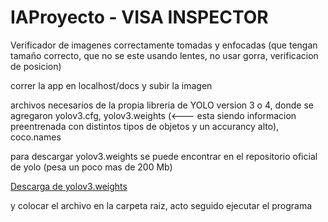 # IAProyecto - VISA INSPECTOR

Verificador de imagenes correctamente tomadas y enfocadas (que tengan tamaño correcto, que no se este usando lentes, no usar gorra, verificacion de posicion) 

correr la app en localhost/docs y subir la imagen

archivos necesarios de la propia libreria de YOLO version 3 o 4, donde se agregaron yolov3.cfg, yolov3.weights (<--- esta siendo informacion preentrenada con distintos tipos de objetos y un accurancy alto), coco.names

para descargar yolov3.weights se puede encontrar en el repositorio oficial de yolo (pesa un poco mas de 200 Mb)

[Descarga de yolov3.weights]([(https://github.com/patrick013/Object-Detection---Yolov3/blob/master/model/yolov3.weights)https://github.com/patrick013/Object-Detection---Yolov3/blob/master/model/yolov3.weights])

y colocar el archivo en la carpeta raiz, acto seguido ejecutar el programa
